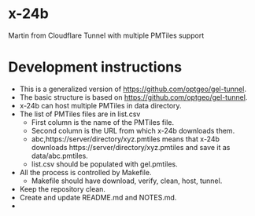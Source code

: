 # x-24b
Martin from Cloudflare Tunnel with multiple PMTiles support

# Development instructions
- This is a generalized version of https://github.com/optgeo/gel-tunnel.
- The basic structure is based on https://github.com/optgeo/gel-tunnel.
- x-24b can host multiple PMTiles in data directory.
- The list of PMTiles files are in list.csv
  - First column is the name of the PMTiles file.
  - Second column is the URL from which x-24b downloads them.
  - abc,https://server/directory/xyz.pmtiles means that x-24b downloads https://server/directory/xyz.pmtiles and save it as data/abc.pmtiles.
  - list.csv should be populated with gel.pmtiles.
- All the process is controlled by Makefile.
  - Makefile should have download, verify, clean, host, tunnel.
- Keep the repository clean.
- Create and update README.md and NOTES.md.
- 
